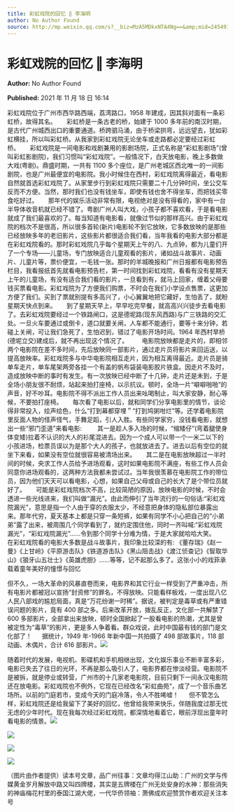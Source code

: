 ```yaml
---
title: 彩虹戏院的回忆 ‖ 李海明
author: No Author Found
source: http://mp.weixin.qq.com/s?__biz=MzA5MDkxNTA4Ng==&amp;mid=2454911717&amp;idx=1&amp;sn=73710c00addda3d35e947b905b5cd27a&amp;chksm=87a23284b0d5bb92e110317129112673a978f49f851b64e60caf6a3e23d451b8cd9a103247ea#rd
---
```


# 彩虹戏院的回忆 ‖ 李海明

**Author:** No Author Found

**Published:** 2021 年 11 月 18 日 16:14

彩虹戏院位于广州市西华路西端，荔湾路口，1958 年建成，因其斜对面有一条彩虹桥，故得其名。      彩虹桥是一条古老的桥，始建于 1000 多年前的南汉时期，是古代广州城西出口的重要通道。桥跨驷马涌，由于桥梁拱弯，远远望去，犹如彩虹横挂，所以叫彩虹桥。从我家到彩虹戏院无论坐车或走路都必定要经过彩虹桥。      彩虹戏院是一间电影和戏剧兼用的影剧场院，正式名称是“彩虹影剧场”(曾叫彩虹影剧院)，我们习惯叫“彩虹戏院”。一般情况下，白天放电影，晚上多数做大戏(粤剧)。鼎盛时期，一共有 1100 多个座位，是广州老城区西北唯一的一间影剧院，也是广州最便宜的电影院。我小时候住在西村，彩虹戏院离得最近，看电影自然就首选彩虹戏院了。从家里步行到彩虹戏院只需要二十几分钟时间，坐公交车反而不方便。当然，那时我们也没有钱坐车，即使有钱也舍不得坐车，而把钱买零食吃好过。      那年代的娱乐活动非常有限，电视绝对是没有得看的，家中有一台半导体收音机就已经不错了。粤剧广州人叫大戏，小孩子都不喜欢看，于是看电影就成了我们最喜欢的了。每当知道有电影看，就像过节似的那样高兴。由于彩虹戏院的档次不是很高，所以很多首轮(新片)电影轮不到它放映，它多数放映的是那些已经放映多年的老旧影片，这些影片都很适合我们看，当年我看的电影大部分都是在彩虹戏院看的。那时彩虹戏院几乎每个星期天上午的八、九点钟，都为儿童们开了一个专场——儿童场，专门放映适合儿童观看的影片，诸如战斗故事片、动画片、儿童片等，票价便宜，一毛钱一张。那时的羊城晚报和广州日报都有电影预告栏目，我看报纸首先就看电影预告栏，第一时间找到彩虹戏院，看看有没有星期天上午的儿童场，有没有适合我们看的影片，一旦看到有，就马上回家，缠着父母要钱买票看电影。彩虹戏院为了方便我们购票，不时会在我们小学设点售票，这更加方便了我们。买到了票就别提有多高兴了，小心翼翼地把它藏好，生怕丢了，就盼星期天快点到来。      到了星期天早上，早早吃完早餐，就高高兴兴徒步去看电影了。去彩虹戏院要经过一个铁路闸口，这是德坭路(现东风西路)与广三铁路的交汇处。一旦火车要通过或倒卡，道口就要关闸，人车都不能通行，要等十来分钟，若碰上关闸，可让我们急死了，生怕迟到，错过了电影开场时间。1964 年西村旱桥(德坭立交)建成后，就不再出现这个情况了。        电影院放映都是走片的，即相邻两个电影院在差不多时间，先后放映同一部影片，通过走片员将影片来回运送，以提高放映率。彩虹戏院多与中华电影院相互走片，因为相互离得最近。走片员是骑单车走片，单车尾架两旁各挂一个有盖的帆布袋装电影胶片铁盒。因走片不及时，造成放映中断的事时有发生。有一次放映已经中断了十几钟，走片还是未到，于是全场小朋友很不耐烦，站起来拍打座椅，以示抗议。顿时，全场一片“噼噼啪啪”的声音，好不吵耳。电影院不得不派出工作人员出来吆喝制止，叫大家安静，耐心等候，不要拍打座椅。      每次看了电影以后，就和同学们分享电影里的情节，谈论得非常投入，绘声绘色，什么“打到幕都穿埋＂“打到鸠粥咁烂”等。还学着电影院里反面人物的怪声怪气，手舞足蹈，引人入胜。有些同学家穷，没钱看电影，就想出一些“邪门歪道”来看电影:         其一是趁人多入场的时候，“缩矮仔”(弯着腿使身体变矮)拉着不认识的大人的衫尾混进去。因为一个成人可以带一个一米二以下的小孩进场，检票员误以为是那个大人的孩子，也就放进去了。进去以后有空位的就坐下来看，如果没有空位就很容易被清场出来。      其二是在电影放映超过一半时间的时候，央求工作人员给予进场观看，这时如果电影院不满座，有些工作人员会同意你进场观看的，这两种方法我都未尝试过。当年我很羡慕在电影院工作的带位员，因为他们天天可以看电影，心想，如果自己父母或自己的长大了是个带位员就好了。      可能是彩虹戏院档次不高，比较简陋的原因，放映电影的时候，不时会透进一些光线进来，我们叫做“漏光”。由此而伸引了当年流行的一句俗话:“彩虹戏院漏光”，意思是指一个人由于穿的衣服太少，不经意把身体的隐私部位暴露出来。那年代穷，夏天基本上都是只穿一条短裤，如果有同学不小心把自己的“小弟弟”露了出来，被周围几个同学看到了，就约定围住他，同时一齐叫喊:“彩虹戏院漏光”，“彩虹戏院漏光”……令到那个同学十分难为情，于是大家就哈哈大笑。      在彩虹戏院看的电影大多数是战斗故事片，我印象比较深的有: 《董存瑞》《赵一曼》《上甘岭》《平原游击队》《铁道游击队》《黑山阻击战》《渡江侦查记》《智取华山》《狼牙山五壮士》《英雄虎胆》……等等，记不起那么多了。这张小小的戏菲承载着童年美好的憧憬与回忆

但不久，一场大革命的风暴直卷而来，电影界和其它行业一样受到了严重冲击，所有电影片都被冠以宣扬“封资修”的罪名，不得放映。只能看样板戏，一度出现八亿人民八部戏的尴尬局面，真是“万花纷谢一时稀”。据说，被判定是毒草或有严重错误问题的影片，竟有 400 部之多。后来改革开放，拨乱反正，文化部一共解禁了 600 多部影片，全部拿出来放映，顿时全国掀起了一股看电影的热潮，尤其是曾被定性为“毒草”的影片，更是多人争着看。群众戏说，此时中国最有钱的部门是文化部了！      据统计，1949 年-1966 年新中国一共拍摄了 498 部故事片，118 部动画、木偶片，合计 616 部影片。![](https://mmbiz.qpic.cn/mmbiz_jpg/PJWG74pLsMYxlHHP35gvxnGGjm9aD22jMZcDQIdQjvQutqO05Ug4fWEMib0RBn93mCnm0UY3vR0nIibTg6H7Ivag/640)

随着时代的发展，电视机、影碟机和手机相继出现，文化娱乐事业不断丰富多彩，电影已失去了往日的光环，不再是那么吸引人了，电影界都在惨淡经营。电影院不是被拆，就是停业或转营，广州市的十几家老电影院，目前只剩下一间永汉电影院还在放电影。彩虹戏院也不例外，它现在已经改名“彩虹曲苑“，成了一个音乐曲艺场所。以前的门庭若市，变成今天的门庭冷落，令人不胜唏嘘！      但不管怎么样，彩虹戏院还是给我留下了美好的回忆，他曾给我带来快乐，伴随我度过那无忧无虑的少年时代。现在我每次经过彩虹戏院，都深情地看着它，眼前浮现出童年时看电影的情景。![](https://mmbiz.qpic.cn/mmbiz_jpg/PJWG74pLsMYxlHHP35gvxnGGjm9aD22jEGImejPSGGbn4B0ianiaXwQib3VqAedszVDF0zMotuhibmamoz8U0Nvx2w/640)

![](https://mmbiz.qpic.cn/mmbiz_jpg/PJWG74pLsMYxlHHP35gvxnGGjm9aD22jdPeLmB8SYyme9YHFXVcRwMiaAGkdmPmX0vepvBGeWA3PN2AdNjAtsaA/640)

![](https://mmbiz.qpic.cn/mmbiz_jpg/PJWG74pLsMYxlHHP35gvxnGGjm9aD22j5b5Aqx7U4YCmO8T6bEMZtuOAkgEDevlLiauO8LiblKM6lwtic70Mhs4nA/640)

![](https://mmbiz.qpic.cn/mmbiz_jpg/PJWG74pLsMYxlHHP35gvxnGGjm9aD22jnyBvzu2XMB72BT0sUxEQoGy5MrO2QGY0MRM0FWVK0mphMo2Ax90MHQ/640)

（图片由作者提供）读本号文章，品广州往事：文章均得江山助：广州的文学与传媒黄金岁月解放中路又叫四牌楼，其实是五牌楼在广州无处安身的水神：那些消失的神庙梅花村里的泰国江湖大佬，一代华侨领袖：萧佛成欢迎赞赏作者欢迎关注本号
